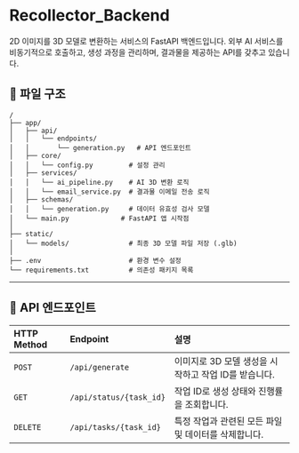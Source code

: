 # Recollector_Backend


2D 이미지를 3D 모델로 변환하는 서비스의 FastAPI 백엔드입니다. 외부 AI 서비스를 비동기적으로 호출하고, 생성 과정을 관리하며, 결과물을 제공하는 API를 갖추고 있습니다.


## 📁 파일 구조

```
/
├── app/
│   ├── api/
│   │   └── endpoints/
│   │       └── generation.py   # API 엔드포인트
│   ├── core/
│   │   └── config.py         # 설정 관리
│   ├── services/
│   │   └── ai_pipeline.py    # AI 3D 변환 로직
│   │   └── email_service.py  # 결과물 이메일 전송 로직
│   ├── schemas/
│   │   └── generation.py     # 데이터 유효성 검사 모델
│   └── main.py             # FastAPI 앱 시작점
│
├── static/
│   └── models/               # 최종 3D 모델 파일 저장 (.glb)
│
├── .env                      # 환경 변수 설정
└── requirements.txt          # 의존성 패키지 목록
```

-----

## 📖 API 엔드포인트

| HTTP Method | Endpoint                | 설명                                                     |
| :---------- | :---------------------- | :------------------------------------------------------- |
| `POST`      | `/api/generate`         | 이미지로 3D 모델 생성을 시작하고 작업 ID를 받습니다.       |
| `GET`       | `/api/status/{task_id}` | 작업 ID로 생성 상태와 진행률을 조회합니다.               |
| `DELETE`    | `/api/tasks/{task_id}`  | 특정 작업과 관련된 모든 파일 및 데이터를 삭제합니다.     |
